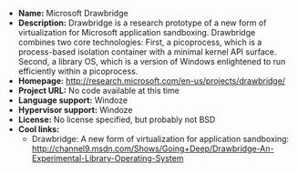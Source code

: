 - **Name:** Microsoft Drawbridge
- **Description:** Drawbridge is a research prototype of a new form of
  virtualization for Microsoft application sandboxing. Drawbridge combines two
  core technologies: First, a picoprocess, which is a process-based isolation
  container with a minimal kernel API surface. Second, a library OS, which is a
  version of Windows enlightened to run efficiently within a picoprocess.
- **Homepage:** http://research.microsoft.com/en-us/projects/drawbridge/
- **Project URL:** No code available at this time
- **Language support:** Windoze
- **Hypervisor support:** Windoze
- **License:** No license specified, but probably not BSD
- **Cool links:**
  - Drawbridge: A new form of virtualization for application sandboxing: http://channel9.msdn.com/Shows/Going+Deep/Drawbridge-An-Experimental-Library-Operating-System
  